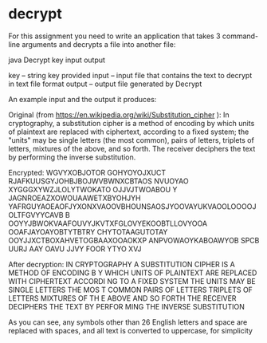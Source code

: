 # decrypt
For this assignment you need to write an application that takes 3 command-line arguments and decrypts a file into another file: 
 
java Decrypt key input output 
 
key – string key provided 
input – input file that contains the text to decrypt in text file format 
output – output file generated by Decrypt 
 
 
An example input and the output it produces: 
 
Original (from https://en.wikipedia.org/wiki/Substitution_cipher	): 
In cryptography, a substitution cipher is a method of encoding by which units of plaintext are replaced with ciphertext, according to a fixed system; the "units" may be single letters (the most common), pairs of letters, triplets of letters, mixtures of the above, and so forth. The receiver deciphers the text by performing the inverse substitution. 
 
Encrypted: 
WGVYXOBJOTOR GOHYOYOJXUCT RJAFKUUSGYJOHBJBOJWVBWNXCBTAOS NVUOYAO 
XYGGGXYWZJLOLYTWOKATO OJJVJTWOABOU Y JAGNROEAZXOWOUAAWETXBYOHJYH 
YAFRGUYAOEAOFJYXONXVAOOVBHOUNSAOSJYOOVAYUKVAOOLOOOOJOLTFGVYYCAVB 
B OOYYJBWOKVAAFOUVYJKVTXFGLOVYEKOOBTLLOVYOOA OOAFJAYOAYOBTYTBTRY 
CHYTOTAAGUTOTAY OOYJJXCTBOXAHVETOGBAAXOOAOKXP ANPVOWAOYKABOAWYOB 
	SPCB    UURJ    AAY     OAVU    JJVY    FOOR    YTYO    XVJ 	 
 
After decryption: 
IN CRYPTOGRAPHY  A SUBSTITUTION CIPHER IS A METHOD OF ENCODING B 
Y WHICH UNITS OF PLAINTEXT ARE REPLACED WITH CIPHERTEXT  ACCORDI 
NG TO A FIXED SYSTEM  THE  UNITS  MAY BE SINGLE LETTERS  THE MOS 
T COMMON   PAIRS OF LETTERS  TRIPLETS OF LETTERS  MIXTURES OF TH 
E ABOVE  AND SO FORTH  THE RECEIVER DECIPHERS THE TEXT BY PERFOR 
MING THE INVERSE SUBSTITUTION 
 
As you can see, any symbols other than 26 English letters and space are replaced with spaces, and all text is converted to uppercase, for simplicity


